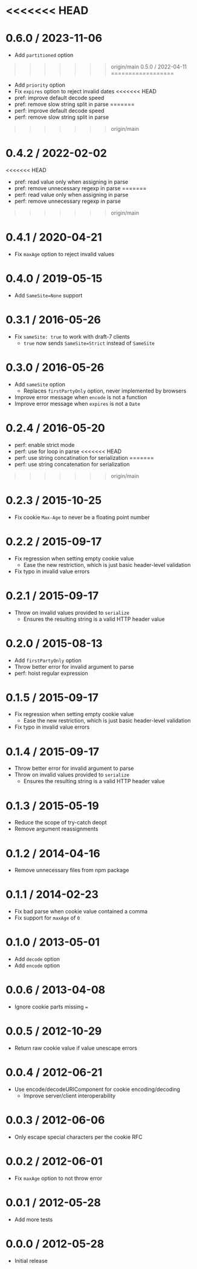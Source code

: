 <<<<<<< HEAD
=======
0.6.0 / 2023-11-06
==================

  * Add `partitioned` option

>>>>>>> origin/main
0.5.0 / 2022-04-11
==================

  * Add `priority` option
  * Fix `expires` option to reject invalid dates
<<<<<<< HEAD
  * pref: improve default decode speed
  * pref: remove slow string split in parse
=======
  * perf: improve default decode speed
  * perf: remove slow string split in parse
>>>>>>> origin/main

0.4.2 / 2022-02-02
==================

<<<<<<< HEAD
  * pref: read value only when assigning in parse
  * pref: remove unnecessary regexp in parse
=======
  * perf: read value only when assigning in parse
  * perf: remove unnecessary regexp in parse
>>>>>>> origin/main

0.4.1 / 2020-04-21
==================

  * Fix `maxAge` option to reject invalid values

0.4.0 / 2019-05-15
==================

  * Add `SameSite=None` support

0.3.1 / 2016-05-26
==================

  * Fix `sameSite: true` to work with draft-7 clients
    - `true` now sends `SameSite=Strict` instead of `SameSite`

0.3.0 / 2016-05-26
==================

  * Add `sameSite` option
    - Replaces `firstPartyOnly` option, never implemented by browsers
  * Improve error message when `encode` is not a function
  * Improve error message when `expires` is not a `Date`

0.2.4 / 2016-05-20
==================

  * perf: enable strict mode
  * perf: use for loop in parse
<<<<<<< HEAD
  * perf: use string concatination for serialization
=======
  * perf: use string concatenation for serialization
>>>>>>> origin/main

0.2.3 / 2015-10-25
==================

  * Fix cookie `Max-Age` to never be a floating point number

0.2.2 / 2015-09-17
==================

  * Fix regression when setting empty cookie value
    - Ease the new restriction, which is just basic header-level validation
  * Fix typo in invalid value errors

0.2.1 / 2015-09-17
==================

  * Throw on invalid values provided to `serialize`
    - Ensures the resulting string is a valid HTTP header value

0.2.0 / 2015-08-13
==================

  * Add `firstPartyOnly` option
  * Throw better error for invalid argument to parse
  * perf: hoist regular expression

0.1.5 / 2015-09-17
==================

  * Fix regression when setting empty cookie value
    - Ease the new restriction, which is just basic header-level validation
  * Fix typo in invalid value errors

0.1.4 / 2015-09-17
==================

  * Throw better error for invalid argument to parse
  * Throw on invalid values provided to `serialize`
    - Ensures the resulting string is a valid HTTP header value

0.1.3 / 2015-05-19
==================

  * Reduce the scope of try-catch deopt
  * Remove argument reassignments

0.1.2 / 2014-04-16
==================

  * Remove unnecessary files from npm package

0.1.1 / 2014-02-23
==================

  * Fix bad parse when cookie value contained a comma
  * Fix support for `maxAge` of `0`

0.1.0 / 2013-05-01
==================

  * Add `decode` option
  * Add `encode` option

0.0.6 / 2013-04-08
==================

  * Ignore cookie parts missing `=`

0.0.5 / 2012-10-29
==================

  * Return raw cookie value if value unescape errors

0.0.4 / 2012-06-21
==================

  * Use encode/decodeURIComponent for cookie encoding/decoding
    - Improve server/client interoperability

0.0.3 / 2012-06-06
==================

  * Only escape special characters per the cookie RFC

0.0.2 / 2012-06-01
==================

  * Fix `maxAge` option to not throw error

0.0.1 / 2012-05-28
==================

  * Add more tests

0.0.0 / 2012-05-28
==================

  * Initial release
